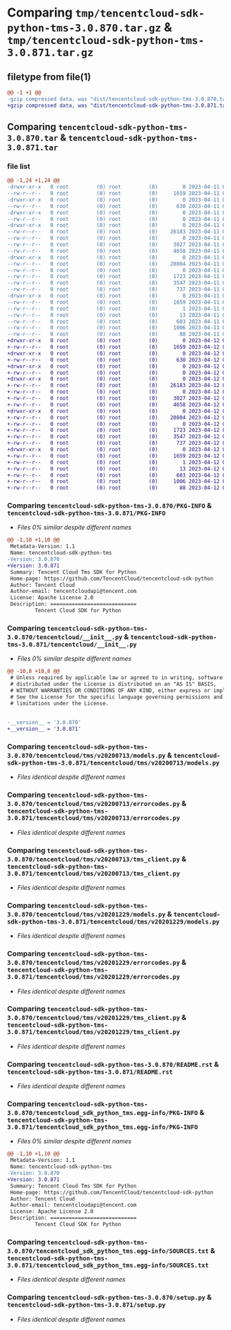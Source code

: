 # Comparing `tmp/tencentcloud-sdk-python-tms-3.0.870.tar.gz` & `tmp/tencentcloud-sdk-python-tms-3.0.871.tar.gz`

## filetype from file(1)

```diff
@@ -1 +1 @@
-gzip compressed data, was "dist/tencentcloud-sdk-python-tms-3.0.870.tar", last modified: Tue Apr 11 03:56:35 2023, max compression
+gzip compressed data, was "dist/tencentcloud-sdk-python-tms-3.0.871.tar", last modified: Wed Apr 12 00:44:49 2023, max compression
```

## Comparing `tencentcloud-sdk-python-tms-3.0.870.tar` & `tencentcloud-sdk-python-tms-3.0.871.tar`

### file list

```diff
@@ -1,24 +1,24 @@
-drwxr-xr-x   0 root         (0) root         (0)        0 2023-04-11 03:56:35.000000 tencentcloud-sdk-python-tms-3.0.870/
--rw-r--r--   0 root         (0) root         (0)     1659 2023-04-11 03:56:35.000000 tencentcloud-sdk-python-tms-3.0.870/PKG-INFO
-drwxr-xr-x   0 root         (0) root         (0)        0 2023-04-11 03:56:35.000000 tencentcloud-sdk-python-tms-3.0.870/tencentcloud/
--rw-r--r--   0 root         (0) root         (0)      630 2023-04-11 03:56:35.000000 tencentcloud-sdk-python-tms-3.0.870/tencentcloud/__init__.py
-drwxr-xr-x   0 root         (0) root         (0)        0 2023-04-11 03:56:35.000000 tencentcloud-sdk-python-tms-3.0.870/tencentcloud/tms/
--rw-r--r--   0 root         (0) root         (0)        0 2023-04-11 03:56:35.000000 tencentcloud-sdk-python-tms-3.0.870/tencentcloud/tms/__init__.py
-drwxr-xr-x   0 root         (0) root         (0)        0 2023-04-11 03:56:35.000000 tencentcloud-sdk-python-tms-3.0.870/tencentcloud/tms/v20200713/
--rw-r--r--   0 root         (0) root         (0)    26183 2023-04-11 03:56:35.000000 tencentcloud-sdk-python-tms-3.0.870/tencentcloud/tms/v20200713/models.py
--rw-r--r--   0 root         (0) root         (0)        0 2023-04-11 03:56:35.000000 tencentcloud-sdk-python-tms-3.0.870/tencentcloud/tms/v20200713/__init__.py
--rw-r--r--   0 root         (0) root         (0)     3027 2023-04-11 03:56:35.000000 tencentcloud-sdk-python-tms-3.0.870/tencentcloud/tms/v20200713/errorcodes.py
--rw-r--r--   0 root         (0) root         (0)     4658 2023-04-11 03:56:35.000000 tencentcloud-sdk-python-tms-3.0.870/tencentcloud/tms/v20200713/tms_client.py
-drwxr-xr-x   0 root         (0) root         (0)        0 2023-04-11 03:56:35.000000 tencentcloud-sdk-python-tms-3.0.870/tencentcloud/tms/v20201229/
--rw-r--r--   0 root         (0) root         (0)    20804 2023-04-11 03:56:35.000000 tencentcloud-sdk-python-tms-3.0.870/tencentcloud/tms/v20201229/models.py
--rw-r--r--   0 root         (0) root         (0)        0 2023-04-11 03:56:35.000000 tencentcloud-sdk-python-tms-3.0.870/tencentcloud/tms/v20201229/__init__.py
--rw-r--r--   0 root         (0) root         (0)     1723 2023-04-11 03:56:35.000000 tencentcloud-sdk-python-tms-3.0.870/tencentcloud/tms/v20201229/errorcodes.py
--rw-r--r--   0 root         (0) root         (0)     3547 2023-04-11 03:56:35.000000 tencentcloud-sdk-python-tms-3.0.870/tencentcloud/tms/v20201229/tms_client.py
--rw-r--r--   0 root         (0) root         (0)      737 2023-04-11 03:56:35.000000 tencentcloud-sdk-python-tms-3.0.870/README.rst
-drwxr-xr-x   0 root         (0) root         (0)        0 2023-04-11 03:56:35.000000 tencentcloud-sdk-python-tms-3.0.870/tencentcloud_sdk_python_tms.egg-info/
--rw-r--r--   0 root         (0) root         (0)     1659 2023-04-11 03:56:35.000000 tencentcloud-sdk-python-tms-3.0.870/tencentcloud_sdk_python_tms.egg-info/PKG-INFO
--rw-r--r--   0 root         (0) root         (0)        1 2023-04-11 03:56:35.000000 tencentcloud-sdk-python-tms-3.0.870/tencentcloud_sdk_python_tms.egg-info/dependency_links.txt
--rw-r--r--   0 root         (0) root         (0)       13 2023-04-11 03:56:35.000000 tencentcloud-sdk-python-tms-3.0.870/tencentcloud_sdk_python_tms.egg-info/top_level.txt
--rw-r--r--   0 root         (0) root         (0)      603 2023-04-11 03:56:35.000000 tencentcloud-sdk-python-tms-3.0.870/tencentcloud_sdk_python_tms.egg-info/SOURCES.txt
--rw-r--r--   0 root         (0) root         (0)     1006 2023-04-11 03:56:35.000000 tencentcloud-sdk-python-tms-3.0.870/setup.py
--rw-r--r--   0 root         (0) root         (0)       88 2023-04-11 03:56:35.000000 tencentcloud-sdk-python-tms-3.0.870/setup.cfg
+drwxr-xr-x   0 root         (0) root         (0)        0 2023-04-12 00:44:49.000000 tencentcloud-sdk-python-tms-3.0.871/
+-rw-r--r--   0 root         (0) root         (0)     1659 2023-04-12 00:44:49.000000 tencentcloud-sdk-python-tms-3.0.871/PKG-INFO
+drwxr-xr-x   0 root         (0) root         (0)        0 2023-04-12 00:44:49.000000 tencentcloud-sdk-python-tms-3.0.871/tencentcloud/
+-rw-r--r--   0 root         (0) root         (0)      630 2023-04-12 00:44:49.000000 tencentcloud-sdk-python-tms-3.0.871/tencentcloud/__init__.py
+drwxr-xr-x   0 root         (0) root         (0)        0 2023-04-12 00:44:49.000000 tencentcloud-sdk-python-tms-3.0.871/tencentcloud/tms/
+-rw-r--r--   0 root         (0) root         (0)        0 2023-04-12 00:44:49.000000 tencentcloud-sdk-python-tms-3.0.871/tencentcloud/tms/__init__.py
+drwxr-xr-x   0 root         (0) root         (0)        0 2023-04-12 00:44:49.000000 tencentcloud-sdk-python-tms-3.0.871/tencentcloud/tms/v20200713/
+-rw-r--r--   0 root         (0) root         (0)    26183 2023-04-12 00:44:49.000000 tencentcloud-sdk-python-tms-3.0.871/tencentcloud/tms/v20200713/models.py
+-rw-r--r--   0 root         (0) root         (0)        0 2023-04-12 00:44:49.000000 tencentcloud-sdk-python-tms-3.0.871/tencentcloud/tms/v20200713/__init__.py
+-rw-r--r--   0 root         (0) root         (0)     3027 2023-04-12 00:44:49.000000 tencentcloud-sdk-python-tms-3.0.871/tencentcloud/tms/v20200713/errorcodes.py
+-rw-r--r--   0 root         (0) root         (0)     4658 2023-04-12 00:44:49.000000 tencentcloud-sdk-python-tms-3.0.871/tencentcloud/tms/v20200713/tms_client.py
+drwxr-xr-x   0 root         (0) root         (0)        0 2023-04-12 00:44:49.000000 tencentcloud-sdk-python-tms-3.0.871/tencentcloud/tms/v20201229/
+-rw-r--r--   0 root         (0) root         (0)    20804 2023-04-12 00:44:49.000000 tencentcloud-sdk-python-tms-3.0.871/tencentcloud/tms/v20201229/models.py
+-rw-r--r--   0 root         (0) root         (0)        0 2023-04-12 00:44:49.000000 tencentcloud-sdk-python-tms-3.0.871/tencentcloud/tms/v20201229/__init__.py
+-rw-r--r--   0 root         (0) root         (0)     1723 2023-04-12 00:44:49.000000 tencentcloud-sdk-python-tms-3.0.871/tencentcloud/tms/v20201229/errorcodes.py
+-rw-r--r--   0 root         (0) root         (0)     3547 2023-04-12 00:44:49.000000 tencentcloud-sdk-python-tms-3.0.871/tencentcloud/tms/v20201229/tms_client.py
+-rw-r--r--   0 root         (0) root         (0)      737 2023-04-12 00:44:49.000000 tencentcloud-sdk-python-tms-3.0.871/README.rst
+drwxr-xr-x   0 root         (0) root         (0)        0 2023-04-12 00:44:49.000000 tencentcloud-sdk-python-tms-3.0.871/tencentcloud_sdk_python_tms.egg-info/
+-rw-r--r--   0 root         (0) root         (0)     1659 2023-04-12 00:44:49.000000 tencentcloud-sdk-python-tms-3.0.871/tencentcloud_sdk_python_tms.egg-info/PKG-INFO
+-rw-r--r--   0 root         (0) root         (0)        1 2023-04-12 00:44:49.000000 tencentcloud-sdk-python-tms-3.0.871/tencentcloud_sdk_python_tms.egg-info/dependency_links.txt
+-rw-r--r--   0 root         (0) root         (0)       13 2023-04-12 00:44:49.000000 tencentcloud-sdk-python-tms-3.0.871/tencentcloud_sdk_python_tms.egg-info/top_level.txt
+-rw-r--r--   0 root         (0) root         (0)      603 2023-04-12 00:44:49.000000 tencentcloud-sdk-python-tms-3.0.871/tencentcloud_sdk_python_tms.egg-info/SOURCES.txt
+-rw-r--r--   0 root         (0) root         (0)     1006 2023-04-12 00:44:49.000000 tencentcloud-sdk-python-tms-3.0.871/setup.py
+-rw-r--r--   0 root         (0) root         (0)       88 2023-04-12 00:44:49.000000 tencentcloud-sdk-python-tms-3.0.871/setup.cfg
```

### Comparing `tencentcloud-sdk-python-tms-3.0.870/PKG-INFO` & `tencentcloud-sdk-python-tms-3.0.871/PKG-INFO`

 * *Files 0% similar despite different names*

```diff
@@ -1,10 +1,10 @@
 Metadata-Version: 1.1
 Name: tencentcloud-sdk-python-tms
-Version: 3.0.870
+Version: 3.0.871
 Summary: Tencent Cloud Tms SDK for Python
 Home-page: https://github.com/TencentCloud/tencentcloud-sdk-python
 Author: Tencent Cloud
 Author-email: tencentcloudapi@tencent.com
 License: Apache License 2.0
 Description: ============================
         Tencent Cloud SDK for Python
```

### Comparing `tencentcloud-sdk-python-tms-3.0.870/tencentcloud/__init__.py` & `tencentcloud-sdk-python-tms-3.0.871/tencentcloud/__init__.py`

 * *Files 0% similar despite different names*

```diff
@@ -10,8 +10,8 @@
 # Unless required by applicable law or agreed to in writing, software
 # distributed under the License is distributed on an "AS IS" BASIS,
 # WITHOUT WARRANTIES OR CONDITIONS OF ANY KIND, either express or implied.
 # See the License for the specific language governing permissions and
 # limitations under the License.
 
 
-__version__ = '3.0.870'
+__version__ = '3.0.871'
```

### Comparing `tencentcloud-sdk-python-tms-3.0.870/tencentcloud/tms/v20200713/models.py` & `tencentcloud-sdk-python-tms-3.0.871/tencentcloud/tms/v20200713/models.py`

 * *Files identical despite different names*

### Comparing `tencentcloud-sdk-python-tms-3.0.870/tencentcloud/tms/v20200713/errorcodes.py` & `tencentcloud-sdk-python-tms-3.0.871/tencentcloud/tms/v20200713/errorcodes.py`

 * *Files identical despite different names*

### Comparing `tencentcloud-sdk-python-tms-3.0.870/tencentcloud/tms/v20200713/tms_client.py` & `tencentcloud-sdk-python-tms-3.0.871/tencentcloud/tms/v20200713/tms_client.py`

 * *Files identical despite different names*

### Comparing `tencentcloud-sdk-python-tms-3.0.870/tencentcloud/tms/v20201229/models.py` & `tencentcloud-sdk-python-tms-3.0.871/tencentcloud/tms/v20201229/models.py`

 * *Files identical despite different names*

### Comparing `tencentcloud-sdk-python-tms-3.0.870/tencentcloud/tms/v20201229/errorcodes.py` & `tencentcloud-sdk-python-tms-3.0.871/tencentcloud/tms/v20201229/errorcodes.py`

 * *Files identical despite different names*

### Comparing `tencentcloud-sdk-python-tms-3.0.870/tencentcloud/tms/v20201229/tms_client.py` & `tencentcloud-sdk-python-tms-3.0.871/tencentcloud/tms/v20201229/tms_client.py`

 * *Files identical despite different names*

### Comparing `tencentcloud-sdk-python-tms-3.0.870/README.rst` & `tencentcloud-sdk-python-tms-3.0.871/README.rst`

 * *Files identical despite different names*

### Comparing `tencentcloud-sdk-python-tms-3.0.870/tencentcloud_sdk_python_tms.egg-info/PKG-INFO` & `tencentcloud-sdk-python-tms-3.0.871/tencentcloud_sdk_python_tms.egg-info/PKG-INFO`

 * *Files 0% similar despite different names*

```diff
@@ -1,10 +1,10 @@
 Metadata-Version: 1.1
 Name: tencentcloud-sdk-python-tms
-Version: 3.0.870
+Version: 3.0.871
 Summary: Tencent Cloud Tms SDK for Python
 Home-page: https://github.com/TencentCloud/tencentcloud-sdk-python
 Author: Tencent Cloud
 Author-email: tencentcloudapi@tencent.com
 License: Apache License 2.0
 Description: ============================
         Tencent Cloud SDK for Python
```

### Comparing `tencentcloud-sdk-python-tms-3.0.870/tencentcloud_sdk_python_tms.egg-info/SOURCES.txt` & `tencentcloud-sdk-python-tms-3.0.871/tencentcloud_sdk_python_tms.egg-info/SOURCES.txt`

 * *Files identical despite different names*

### Comparing `tencentcloud-sdk-python-tms-3.0.870/setup.py` & `tencentcloud-sdk-python-tms-3.0.871/setup.py`

 * *Files identical despite different names*

